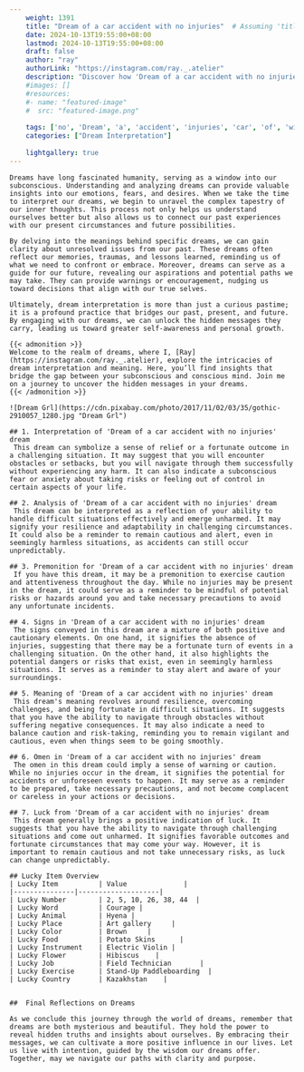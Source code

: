 ```yaml
---
    weight: 1391
    title: "Dream of a car accident with no injuries"  # Assuming 'title' column exists
    date: 2024-10-13T19:55:00+08:00
    lastmod: 2024-10-13T19:55:00+08:00
    draft: false
    author: "ray"
    authorLink: "https://instagram.com/ray._.atelier"
    description: "Discover how 'Dream of a car accident with no injuries' can interpret your future and uncover its significant meanings in your life."
    #images: []
    #resources:
    #- name: "featured-image"
    #  src: "featured-image.png"
    
    tags: ['no', 'Dream', 'a', 'accident', 'injuries', 'car', 'of', 'with']
    categories: ["Dream Interpretation"]
    
    lightgallery: true
---
```

    
    Dreams have long fascinated humanity, serving as a window into our subconscious. Understanding and analyzing dreams can provide valuable insights into our emotions, fears, and desires. When we take the time to interpret our dreams, we begin to unravel the complex tapestry of our inner thoughts. This process not only helps us understand ourselves better but also allows us to connect our past experiences with our present circumstances and future possibilities.
    
    By delving into the meanings behind specific dreams, we can gain clarity about unresolved issues from our past. These dreams often reflect our memories, traumas, and lessons learned, reminding us of what we need to confront or embrace. Moreover, dreams can serve as a guide for our future, revealing our aspirations and potential paths we may take. They can provide warnings or encouragement, nudging us toward decisions that align with our true selves.
    
    Ultimately, dream interpretation is more than just a curious pastime; it is a profound practice that bridges our past, present, and future. By engaging with our dreams, we can unlock the hidden messages they carry, leading us toward greater self-awareness and personal growth.
    
    {{< admonition >}}
    Welcome to the realm of dreams, where I, [Ray](https://instagram.com/ray._.atelier), explore the intricacies of dream interpretation and meaning. Here, you’ll find insights that bridge the gap between your subconscious and conscious mind. Join me on a journey to uncover the hidden messages in your dreams.
    {{< /admonition >}}
    
    ![Dream Grl](https://cdn.pixabay.com/photo/2017/11/02/03/35/gothic-2910057_1280.jpg "Dream Grl")
    
    ## 1. Interpretation of 'Dream of a car accident with no injuries' dream
     This dream can symbolize a sense of relief or a fortunate outcome in a challenging situation. It may suggest that you will encounter obstacles or setbacks, but you will navigate through them successfully without experiencing any harm. It can also indicate a subconscious fear or anxiety about taking risks or feeling out of control in certain aspects of your life.
    
    ## 2. Analysis of 'Dream of a car accident with no injuries' dream
     This dream can be interpreted as a reflection of your ability to handle difficult situations effectively and emerge unharmed. It may signify your resilience and adaptability in challenging circumstances. It could also be a reminder to remain cautious and alert, even in seemingly harmless situations, as accidents can still occur unpredictably.
    
    ## 3. Premonition for 'Dream of a car accident with no injuries' dream
     If you have this dream, it may be a premonition to exercise caution and attentiveness throughout the day. While no injuries may be present in the dream, it could serve as a reminder to be mindful of potential risks or hazards around you and take necessary precautions to avoid any unfortunate incidents.
    
    ## 4. Signs in 'Dream of a car accident with no injuries' dream
     The signs conveyed in this dream are a mixture of both positive and cautionary elements. On one hand, it signifies the absence of injuries, suggesting that there may be a fortunate turn of events in a challenging situation. On the other hand, it also highlights the potential dangers or risks that exist, even in seemingly harmless situations. It serves as a reminder to stay alert and aware of your surroundings.
    
    ## 5. Meaning of 'Dream of a car accident with no injuries' dream
     This dream's meaning revolves around resilience, overcoming challenges, and being fortunate in difficult situations. It suggests that you have the ability to navigate through obstacles without suffering negative consequences. It may also indicate a need to balance caution and risk-taking, reminding you to remain vigilant and cautious, even when things seem to be going smoothly.
    
    ## 6. Omen in 'Dream of a car accident with no injuries' dream
     The omen in this dream could imply a sense of warning or caution. While no injuries occur in the dream, it signifies the potential for accidents or unforeseen events to happen. It may serve as a reminder to be prepared, take necessary precautions, and not become complacent or careless in your actions or decisions.
    
    ## 7. Luck from 'Dream of a car accident with no injuries' dream
     This dream generally brings a positive indication of luck. It suggests that you have the ability to navigate through challenging situations and come out unharmed. It signifies favorable outcomes and fortunate circumstances that may come your way. However, it is important to remain cautious and not take unnecessary risks, as luck can change unpredictably.
    
    ## Lucky Item Overview
    | Lucky Item          | Value              |
    |---------------|--------------------|
    | Lucky Number        | 2, 5, 10, 26, 38, 44  |
    | Lucky Word          | Courage |
    | Lucky Animal        | Hyena |
    | Lucky Place         | Art gallery     |
    | Lucky Color         | Brown     |
    | Lucky Food          | Potato Skins      |
    | Lucky Instrument    | Electric Violin |
    | Lucky Flower        | Hibiscus    |
    | Lucky Job           | Field Technician       |
    | Lucky Exercise      | Stand-Up Paddleboarding  |
    | Lucky Country       | Kazakhstan    |
    
    
    ##  Final Reflections on Dreams
    
    As we conclude this journey through the world of dreams, remember that dreams are both mysterious and beautiful. They hold the power to reveal hidden truths and insights about ourselves. By embracing their messages, we can cultivate a more positive influence in our lives. Let us live with intention, guided by the wisdom our dreams offer. Together, may we navigate our paths with clarity and purpose.
    
